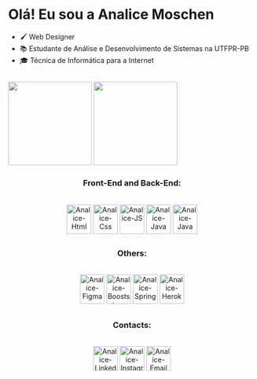 ### <h1>Olá! Eu sou a Analice Moschen </h1>

- 🖌 Web Designer
- 📚 Estudante de Análise e Desenvolvimento de Sistemas na UTFPR-PB
- 🎓 Técnica de Informática para a Internet
 
 ## 

  
<div>
  <div>
    <a href="https://github.com/analiceMM4">
     <img height="170em" src="https://github-readme-stats.vercel.app/api?username=AnaliceMM4&theme=radical&show_icons=true" /></a>
     <img height="170em" src="https://github-readme-stats.vercel.app/api/top-langs/?username=AnaliceMM4&layout=compact)](https://github.com/analiceMM4/github-readme-stats) />
   
  </div>
    
  ##
 
<div align="center" style="display: inline_block">
 <h3>Front-End and Back-End:</h3><br>
    <img align="center" alt="Analice-Html" height="60" width="50"  src="https://cdn.jsdelivr.net/gh/devicons/devicon/icons/html5/html5-plain-wordmark.svg" />
    <img align="center" alt="Analice-Css" height="60" width="50" src="https://cdn.jsdelivr.net/gh/devicons/devicon/icons/css3/css3-plain-wordmark.svg" />      
    <img align="center" alt="Analice-JS" height="60" width="50"  src="https://cdn.jsdelivr.net/gh/devicons/devicon/icons/javascript/javascript-plain.svg" /> 
    <img align="center" alt="Analice-Java" height="60" width="50" src="https://cdn.jsdelivr.net/gh/devicons/devicon/icons/java/java-original.svg" />
    <img align="center" alt="Analice-Java" height="60" width="50" src="https://cdn.jsdelivr.net/gh/devicons/devicon/icons/python/python-original.svg" />         
</div>

<div align="center" style="display: inline_block">

 ## <h3>Others:</h3><br>
 
   <img alt="Analice-Figma" height="60" width="50" src="https://cdn.jsdelivr.net/gh/devicons/devicon/icons/figma/figma-original.svg" />
          
   <img alt="Analice-Booststrap" height="60" width="50" src="https://cdn.jsdelivr.net/gh/devicons/devicon/icons/bootstrap/bootstrap-original-wordmark.svg" />
 
   <img alt="Analice-Spring" height="60" width="50" src="https://cdn.jsdelivr.net/gh/devicons/devicon/icons/spring/spring-original.svg" />
   <img  alt="Analice-Heroku" height="60" width="50" src="https://cdn.jsdelivr.net/gh/devicons/devicon/icons/heroku/heroku-plain-wordmark.svg" />          
</div>


<div align="center" style="display: inline_block">
 
  ##
 
 <h3>Contacts:</h3><br>
 <a href="https://www.linkedin.com/in/analice-moschen-71634b213/" rel="noopener">
 <img  alt="Analice-Linkedin" height="50" width="50" src="https://user-images.githubusercontent.com/62485958/185765464-ca64c58d-33fe-4222-8ac6-4f596e1f8e4b.png" /></a>
  <a href="https://www.instagram.com/analice.moschen/" rel="noopener">
 <img  alt="Analice-Instagram" height="50" width="50" src="https://user-images.githubusercontent.com/62485958/185766264-b1891112-9b7a-4649-826c-11dbe3db5c44.png" /></a>

 <a href="mailto:analice.moschen16@gmail.com" rel="noopener">
 <img  alt="Analice-Email" height="50" width="50" src="https://user-images.githubusercontent.com/62485958/185766824-802af9d0-e011-46e8-bad0-cd186a409fdf.png" /></a>
 


</div>

<!---
AnaliceMM4/AnaliceMM4 is a ✨ special ✨ repository because its `README.md` (this file) appears on your GitHub profile.
You can click the Preview link to take a look at your changes.
--->
